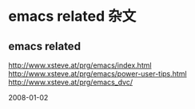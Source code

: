 # emacs related 杂文

## emacs related
http://www.xsteve.at/prg/emacs/index.html
http://www.xsteve.at/prg/emacs/power-user-tips.html
http://www.xsteve.at/prg/emacs_dvc/




2008-01-02
